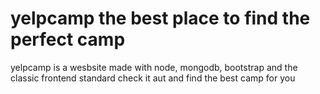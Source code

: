 # yelpcamp the best place to find the perfect camp

yelpcamp is a wesbsite made with node, mongodb, bootstrap and the classic frontend standard check it aut and find the best camp for you